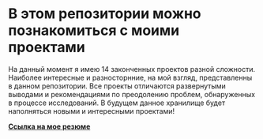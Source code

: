 # В этом репозитории можно познакомиться с моими проектами
На данный момент я имею 14 законченных проектов разной сложности. Наиболее интересные и разносторнние, на мой взгляд, представленны в данном репозитории.
Все проекты отличаются развернутыми выводами и рекомендациями по преодолению проблем, обнаруженных в процессе исследований.
В будущем данное хранилище будет наполняться новыми и интересными проектами!

[**Ссылка на мое резюме**](https://drive.google.com/file/d/19etpCNkXHB_Y7_n0TAXYUIaNud3nRi1g/view?usp=sharing)
